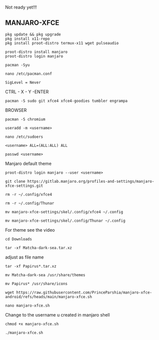 Not ready yet!!!
## MANJARO-XFCE

```
pkg update && pkg upgrade
pkg install x11-repo
pkg install proot-distro termux-x11 wget pulseaudio
```
```
proot-distro install manjaro
proot-distro login manjaro
```
```
pacman -Syu
```
```
nano /etc/pacman.conf
```
```
SigLevel = Never
```
CTRL - X - Y -ENTER
```
pacman -S sudo git xfce4 xfce4-goodies tumbler engrampa
```
BROWSER
```
pacman -S chromium
```
```
useradd -m <username>
```
```
nano /etc/sudoers
```
```
<username> ALL=(ALL:ALL) ALL
```
```
passwd <username>
```

Manjaro default theme
```
proot-distro login manjaro --user <username>
```
```
git clone https://gitlab.manjaro.org/profiles-and-settings/manjaro-xfce-settings.git
```
```
rm -r ~/.config/xfce4
```
```
rm -r ~/.config/Thunar
```
```
mv manjaro-xfce-settings/skel/.config/xfce4 ~/.config
```
```
mv manjaro-xfce-settings/skel/.config/Thunar ~/.config
```
For theme see the video 
```
cd Downloads
```
```
tar -xf Matcha-dark-sea.tar.xz
```
adjust as file name
```
tar -xf Papirus*.tar.xz
```
```
mv Matcha-dark-sea /usr/share/themes
```
```
mv Papirus* /usr/share/icons
```

```
wget https://raw.githubusercontent.com/PrinceParshia/manjaro-xfce-android/refs/heads/main/manjaro-xfce.sh
```
```
nano manjaro-xfce.sh
```
Change <username> to the username u created in manjaro shell
```
chmod +x manjaro-xfce.sh
```
```
./manjaro-xfce.sh
```
